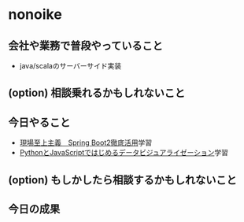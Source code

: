 # nonoike

## 会社や業務で普段やっていること
- java/scalaのサーバーサイド実装

## (option) 相談乗れるかもしれないこと

## 今日やること
- [現場至上主義　Spring Boot2徹底活用](http://www.socym.co.jp/book/1185)学習
- [PythonとJavaScriptではじめるデータビジュアライゼーション](https://www.oreilly.co.jp/books/9784873118086/)学習

## (option) もしかしたら相談するかもしれないこと

## 今日の成果
